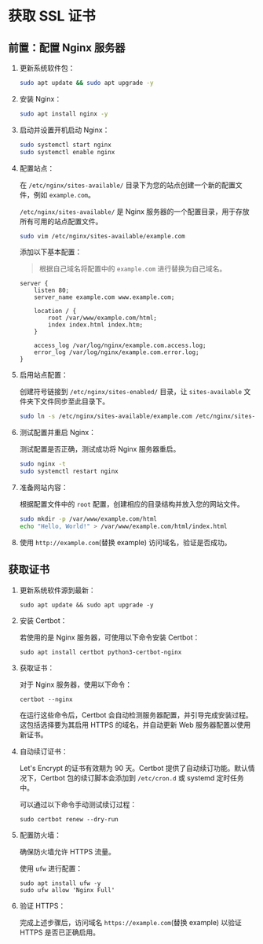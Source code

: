 # 获取 SSL 证书

## 前置：配置 Nginx 服务器

1. 更新系统软件包：

   ```bash
   sudo apt update && sudo apt upgrade -y
   ```

2. 安装 Nginx：

   ```bash
   sudo apt install nginx -y
   ```

3. 启动并设置开机启动 Nginx：

   ```bash
   sudo systemctl start nginx
   sudo systemctl enable nginx
   ```

4. 配置站点：

   在 `/etc/nginx/sites-available/` 目录下为您的站点创建一个新的配置文件，例如 `example.com`。

   `/etc/nginx/sites-available/` 是 Nginx 服务器的一个配置目录，用于存放所有可用的站点配置文件。

   ```bash
   sudo vim /etc/nginx/sites-available/example.com
   ```

   添加以下基本配置：

   > 根据自己域名将配置中的 `example.com` 进行替换为自己域名。

   ```nginx
   server {
       listen 80;
       server_name example.com www.example.com;

       location / {
           root /var/www/example.com/html;
           index index.html index.htm;
       }

       access_log /var/log/nginx/example.com.access.log;
       error_log /var/log/nginx/example.com.error.log;
   }
   ```

5. 启用站点配置：

   创建符号链接到 `/etc/nginx/sites-enabled/` 目录，让 `sites-available` 文件夹下文件同步至此目录下。

   ```bash
   sudo ln -s /etc/nginx/sites-available/example.com /etc/nginx/sites-enabled/
   ```

6. 测试配置并重启 Nginx：

   测试配置是否正确，测试成功将 Nginx 服务器重启。

   ```bash
   sudo nginx -t
   sudo systemctl restart nginx
   ```

7. 准备网站内容：

   根据配置文件中的 `root` 配置，创建相应的目录结构并放入您的网站文件。

   ```bash
   sudo mkdir -p /var/www/example.com/html
   echo "Hello, World!" > /var/www/example.com/html/index.html
   ```

8. 使用 `http://example.com`(替换 example) 访问域名，验证是否成功。

## 获取证书

1. 更新系统软件源到最新：

   ```shell
   sudo apt update && sudo apt upgrade -y
   ```

2. 安装 Certbot：

   若使用的是 Nginx 服务器，可使用以下命令安装 Certbot：

   ```shell
   sudo apt install certbot python3-certbot-nginx
   ```

3. 获取证书：

   对于 Nginx 服务器，使用以下命令：

   ```shell
   certbot --nginx
   ```

   在运行这些命令后，Certbot 会自动检测服务器配置，并引导完成安装过程。这包括选择要为其启用 HTTPS 的域名，并自动更新 Web 服务器配置以使用新证书。

4. 自动续订证书：

   Let's Encrypt 的证书有效期为 90 天。Certbot 提供了自动续订功能。默认情况下，Certbot 包的续订脚本会添加到 `/etc/cron.d` 或 systemd 定时任务中。

   可以通过以下命令手动测试续订过程：

   ```shell
   sudo certbot renew --dry-run
   ```

5. 配置防火墙：

   确保防火墙允许 HTTPS 流量。

   使用 `ufw` 进行配置：

   ```shell
   sudo apt install ufw -y
   sudo ufw allow 'Nginx Full'
   ```

6. 验证 HTTPS：

   完成上述步骤后，访问域名 `https://example.com`(替换 example) 以验证 HTTPS 是否已正确启用。
